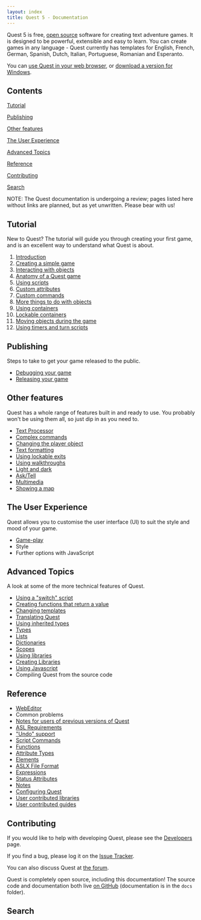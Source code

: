```yaml
---
layout: index
title: Quest 5 - Documentation
---
```


Quest 5 is free, [open source](open_source.html) software for creating text adventure games. It is designed to be powerful, extensible and easy to learn. You can create games in any language - Quest currently has templates for English, French, German, Spanish, Dutch, Italian, Portuguese, Romanian and Esperanto.

You can [use Quest in your web browser](http://textadventures.co.uk/create), or [download a version for Windows](http://textadventures.co.uk/quest/desktop).


Contents
--------

[Tutorial](#Tutorial)

[Publishing](#Publishing)

[Other features](#Otherfeatures)

[The User Experience](#TheUserExperience)

[Advanced Topics](#AdvancedTopics)

[Reference](#Reference)

[Contributing](#Contributing)

[Search](#Search)

NOTE: The Quest documentation is undergoing a review; pages listed here without links are planned, but as yet unwritten. Please bear with us!



<a name="Tutorial"></a>Tutorial
-------------------------------

New to Quest? The tutorial will guide you through creating your first game, and is an excellent way to understand what Quest is about.

1.  [Introduction](tutorial/tutorial_introduction.html)
1.  [Creating a simple game](tutorial/creating_a_simple_game.html)
1.  [Interacting with objects](tutorial/interacting_with_objects.html)
1.  [Anatomy of a Quest game](tutorial/anatomy_of_a_quest_game.html)
1.  [Using scripts](tutorial/using_scripts.html)
1.  [Custom attributes](tutorial/custom_attributes.html)
1.  [Custom commands](tutorial/custom_commands.html)
1.  [More things to do with objects](tutorial/more_things_to_do_with_objects.html)
1.  [Using containers](tutorial/using_containers.html)
1.  [Lockable containers](tutorial/using_lockable_containers.html)
1.  [Moving objects during the game](tutorial/moving_objects_during_the_game.html)
1.  [Using timers and turn scripts](tutorial/using_timers_and_turn_scripts.html)



<a name="Publishing"></a>Publishing
-----------------------------------

Steps to take to get your game released to the public.

-  [Debugging your game](tutorial/debugging_your_game.html)
-  [Releasing your game](tutorial/releasing_your_game.html)



<a name="Otherfeatures"></a>Other features
---------------------------------------

Quest has a whole range of features built in and ready to use. You probably won't be using them all, so just dip in as you need to.

-  [Text Processor](text_processor.html)
-  [Complex commands](complex_commands.html)
-  [Changing the player object](tutorial/changing_the_player_object.html)
-  [Text formatting](tutorial/text_formatting.html)
-  [Using lockable exits](tutorial/using_lockable_exits.html)
-  [Using walkthroughs](tutorial/using_walkthroughs.html)
-  [Light and dark](tutorial/handling_light_and_dark.html)
-  [Ask/Tell](tutorial/ask_about.html)
-  [Multimedia](multimedia.html)
-  [Showing a map](tutorial/showing_a_map.html)



<a name="TheUserExperience"></a>The User Experience
---------------------------------------------------

Quest allows you to customise the user interface (UI) to suit the style and mood of your game.

-  [Game-play](ui-game-play.html)
-  Style
-  Further options with JavaScript



<a name="Advanced Topics"></a>Advanced Topics
---------------------------------------------

A look at some of the more technical features of Quest.

-  [Using a "switch" script](tutorial/multiple_choices___using_a_switch_script.html)
-  [Creating functions that return a value](tutorial/creating_functions_which_return_a_value.html)
-  [Changing templates](tutorial/changing_templates.html)
-  [Translating Quest](translating_quest.html)
-  [Using inherited types](tutorial/using_inherited_types.html)
-  [Types](types.html)
-  [Lists](guides/using_lists.html)
-  [Dictionaries](using_dictionaries.html)
-  [Scopes](scopes.html)
-  [Using libraries](tutorial/using_libraries.html)
-  [Creating Libraries](creating_libraries.html)
-  [Using Javascript](tutorial/using_javascript.html)
-  Compiling Quest from the source code


    
<a name="Reference"></a>Reference
---------------------------------

-   [WebEditor](webeditor.html)
-   Common problems
-   [Notes for users of previous versions of Quest](upgrade_notes.html)
-   [ASL Requirements](asl_requirements.html)
-   ["Undo" support](undo_support.html)
-   [Script Commands](scripts/)
-   [Functions](functions/)
-   [Attribute Types](types/)
-   [Elements](elements/)
-   [ASLX File Format](aslx.html)
-   [Expressions](expressions.html)
-   [Status Attributes](status_attributes.html)
-   [Notes](notes.html)
-   [Configuring Quest](configuring_quest.html)
-   [User contributed libraries](libraries.html)
-   [User contributed guides](guides/)



<a name="Contributing"></a>Contributing
---------------------------------------

If you would like to help with developing Quest, please see the [Developers](developers.html) page.

If you find a bug, please log it on the [Issue Tracker](https://github.com/textadventures/quest/issues).

You can also discuss Quest at [the forum](http://textadventures.co.uk/forum/quest).

Quest is completely open source, including this documentation! The source code and documentation both live [on GitHub](https://github.com/textadventures/quest) (documentation is in the `docs` folder).



<a name="Search"></a>Search
---------------------------

<script>
  (function() {
    var cx = '015306987908116640949:jr9g5bqdxsa';
    var gcse = document.createElement('script');
    gcse.type = 'text/javascript';
    gcse.async = true;
    gcse.src = (document.location.protocol == 'https:' ? 'https:' : 'http:') +
        '//www.google.com/cse/cse.js?cx=' + cx;
    var s = document.getElementsByTagName('script')[0];
    s.parentNode.insertBefore(gcse, s);
  })();
</script>

<style>
	.gcs,
	.gcs *,
	.gcs *:before,
	.gcs *:after {
	  -webkit-box-sizing: content-box;
	     -moz-box-sizing: content-box;
	          box-sizing: content-box;
	}
</style>

<div class="gcs">
	<gcse:searchbox-only></gcse:searchbox-only>
</div>